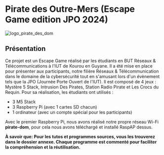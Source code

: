 # Pirate des Outre-Mers (Escape Game edition JPO 2024)
![logo_pirate_des_dom](https://github.com/user-attachments/assets/01934350-f3e3-4c68-81c6-88f061f609ec)
## Présentation
Ce projet est un Escape Game réalisé par les étudiants en BUT Réseaux & Télécommunications à l'IUT de Kourou en Guyane. Il a été mise en place pour présenter aux participants, notre filière Réseaux & Télécommunication dans le domaine de la cybersécurité tout en s'amusant lors d'un évènement tels que la JPO (Journée Porte Ouvert de l'IUT). Il est composé de 4 jeux : Mystère 5 Stack, Intrusion Des Pirates, Station Radio Pirate et Les Crocs du Requin. Pour sa réalisation, les étudiants ont utilisés :
- 3 M5 Stack
- 3 Raspberry Pi (avec 1 cartes SD chacun)
- 1 ordinateur (avec un compte spécial pour les participants)

Avec le premier Raspberry Pi, nous avons réalisé notre propre réseau Wi-Fi **pirate-dom**, pour cela nous avons téléchargé et installé RaspAP dessus.

**À savoir que: Pour les tutos et programmes sources, vous les trouverez dans le dossier annexe. Chaque programme est commenté pour faciliter la compréhension et la réutilisation.**
